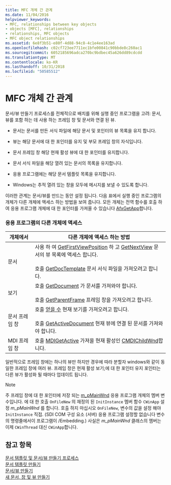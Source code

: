 ```yaml
---
title: MFC 개체 간 관계
ms.date: 11/04/2016
helpviewer_keywords:
- MFC, relationships between key objects
- objects [MFC], relationships
- relationships, MFC objects
- MFC object relationships
ms.assetid: 6e8f3b51-e80f-4d88-94c8-4c1e4ee163ad
ms.openlocfilehash: c02cf723ee7711ec1bfe00841c90bbde8c260ac1
ms.sourcegitcommit: 6052185696adca270bc9bdbec45a626dd89cdcdd
ms.translationtype: MT
ms.contentlocale: ko-KR
ms.lasthandoff: 10/31/2018
ms.locfileid: "50585512"
---
```

# <a name="relationships-among-mfc-objects"></a>MFC 개체 간 관계

문서/뷰 만들기 프로세스를 전체적으로 배치를 위해 실행 중인 프로그램을 고려: 문서, 뷰를 포함 하는 데 사용 하는 프레임 창 및 문서와 연결 된 뷰.

- 문서는 문서를 만든 서식 파일에 해당 문서 및 포인터의 뷰 목록을 유지 합니다.

- 뷰는 해당 문서에 대 한 포인터를 유지 및 부모 프레임 창의 자식입니다.

- 문서 프레임 창 해당 현재 활성 뷰에 대 한 포인터를 유지합니다.

- 문서 서식 파일을 해당 열려 있는 문서의 목록을 유지합니다.

- 응용 프로그램에는 해당 문서 템플릿 목록을 유지합니다.

- Windows는 추적 열려 있는 창을 모두에 메시지를 보낼 수 있도록 합니다.

이러한 관계는 문서/뷰를 만드는 동안 설정 됩니다. 다음 표에서 실행 중인 프로그램의 개체가 다른 개체에 액세스 하는 방법을 보여 줍니다. 모든 개체는 전역 함수를 호출 하 여 응용 프로그램 개체에 대 한 포인터를 가져올 수 있습니다 [AfxGetApp](../mfc/reference/application-information-and-management.md#afxgetapp)합니다.

### <a name="gaining-access-to-other-objects-in-your-application"></a>응용 프로그램의 다른 개체에 액세스

|개체에서|다른 개체에 액세스 하는 방법|
|-----------------|---------------------------------|
|문서|사용 하 여 [GetFirstViewPosition](../mfc/reference/cdocument-class.md#getfirstviewposition) 하 고 [GetNextView](../mfc/reference/cdocument-class.md#getnextview) 문서의 뷰 목록에 액세스 합니다.<br /><br /> 호출 [GetDocTemplate](../mfc/reference/cdocument-class.md#getdoctemplate) 문서 서식 파일을 가져오려고 합니다.|
|보기|호출 [GetDocument](../mfc/reference/cview-class.md#getdocument) 가 문서를 가져와야 합니다.<br /><br /> 호출 [GetParentFrame](../mfc/reference/cwnd-class.md#getparentframe) 프레임 창을 가져오려고 합니다.|
|문서 프레임 창|호출 [얻을 수](../mfc/reference/cframewnd-class.md#getactiveview) 현재 보기를 가져오려고 합니다.<br /><br /> 호출 [GetActiveDocument](../mfc/reference/cframewnd-class.md#getactivedocument) 현재 뷰에 연결 된 문서를 가져와야 합니다.|
|MDI 프레임 창|호출 [MDIGetActive](../mfc/reference/cmdiframewnd-class.md#mdigetactive) 가져올 현재 활성인 [CMDIChildWnd](../mfc/reference/cmdichildwnd-class.md)합니다.|

일반적으로 프레임 창에는 하나의 뷰만 하지만 경우에 따라 분할자 windows와 같이 동일한 프레임 창에 여러 뷰. 프레임 창은 현재 활성 보기;에 대 한 포인터 유지 포인터는 다른 뷰가 활성화 될 때마다 업데이트 됩니다.

> [!NOTE]
>  주 프레임 창에 대 한 포인터에 저장 되는 [m_pMainWnd](../mfc/reference/cwinthread-class.md#m_pmainwnd) 응용 프로그램 개체의 멤버 변수입니다. 에 대 한 호출 `OnFileNew` 의 재정의 된 `InitInstance` 멤버 함수 `CWinApp` 설정 *m_pMainWnd* 를 합니다. 호출 하지 마십시오 `OnFileNew`, 변수의 값을 설정 해야 `InitInstance` 직접. (SDI COM 구성 요소 (서버) 응용 프로그램 설정할 없습니다 변수의 명령줄에서이 프로그램이 /Embedding.) 사실은 *m_pMainWnd* 클래스의 멤버는 이제 `CWinThread` 대신 `CWinApp`합니다.

## <a name="see-also"></a>참고 항목

[문서 템플릿 및 문서/뷰 만들기 프로세스](../mfc/document-templates-and-the-document-view-creation-process.md)<br/>
[문서 템플릿 만들기](../mfc/document-template-creation.md)<br/>
[문서/뷰 만들기](../mfc/document-view-creation.md)<br/>
[새 문서, 창 및 뷰 만들기](../mfc/creating-new-documents-windows-and-views.md)

